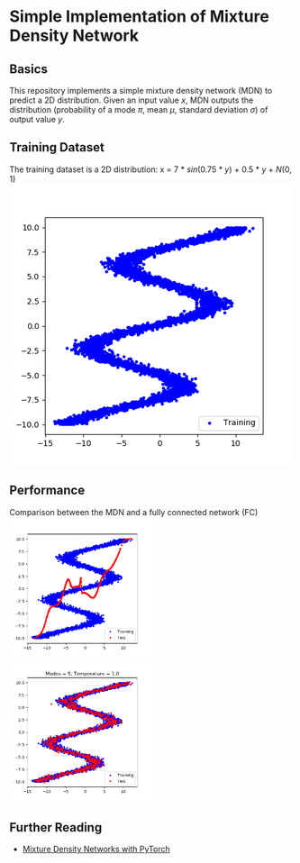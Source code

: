 # Simple Implementation of Mixture Density Network
## Basics
This repository implements a simple mixture density network (MDN) to predict a 2D distribution. Given an input value *x*, MDN outputs the distribution (probability of a mode *π*, mean *μ*, standard deviation *σ*) of output value *y*.
## Training Dataset
The training dataset is a 2D distribution: x = 7 \* *sin*(0.75 \* *y*) + 0.5 \* *y* + *N*(0, 1)\
![Training Dataset](/stand%20alone%20implementation/MDN/Figures/Training%20and%20Test%20Samples/training_data.png "Training Dataset")
## Performance
Comparison between the MDN and a fully connected network (FC)\
<img src="/stand%20alone%20implementation/MDN/Figures/Training%20and%20Test%20Samples/fc.png" alt="FC" width="50%"/>
<img src="/stand%20alone%20implementation/MDN/Figures/Training%20and%20Test%20Samples/mdn_5.png" alt="MDN" width="50%"/>

## Further Reading
- [Mixture Density Networks with PyTorch](https://github.com/hardmaru/pytorch_notebooks/blob/master/mixture_density_networks.ipynb)
